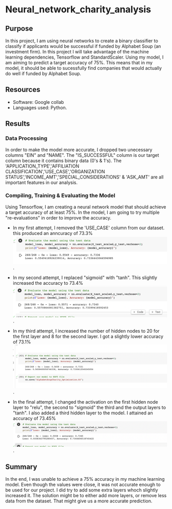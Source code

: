 # Neural_network_charity_analysis

## Purpose
In this project, I am using neural networks to create a binary classifier to classify if applicants would be successful if funded by Alphabet Soup (an investment firm). In this project I will take advantage of the machine learning dependencies, Tensorflow and StandardScaler. Using my model, I am aiming to predict a target accuracy of 75%. This means that in my model, it should be able to sucessfully find companies that would actually do well if funded by Alphabet Soup.

## Resources
- Software: Google collab
- Languages used: Python.

## Results
### Data Processing
In order to make the model more accurate, I dropped two unecessary columns "EIN" and "NAME". The "IS_SUCCESSFUL" column is our target column because it contains binary data (0's & 1's). The 'APPLICATION_TYPE','AFFILIATION	CLASSIFICATION','USE_CASE','ORGANIZATION	STATUS','INCOME_AMT','SPECIAL_CONSIDERATIONS' & 'ASK_AMT' are all important features in our analysis.

### Compiling, Training & Evaluating the Model
Using Tensorflow, I am creating a neural network model that should achieve a target accuracy of at least 75%. In the model, I am going to try multiple "re-evaluations" in order to improve the accuracy.

 - In my first attempt, I removed the 'USE_CASE' column from our dataset. this produced an anncuracy of 73.3% ![add image](https://github.com/somtoesomeju/Neural_network_charity_analysis/blob/main/Resources/use_case.png).

- In my second attempt, I replaced "sigmoid" with "tanh". This slightly increased the accuracy to 73.4% ![add image](https://github.com/somtoesomeju/Neural_network_charity_analysis/blob/main/Resources/Tanh.png).

- In my third attempt, I increased the number of hidden nodes to 20 for the first layer and 8 for the second layer. I got a slightly lower accuracy of 73.1% ![add image](https://github.com/somtoesomeju/Neural_network_charity_analysis/blob/main/Resources/additional_nodes.png).

- In the final attempt, I changed the activation on the first hidden node layer to "relu", the second to "sigmoid" the third and the output layers to "tanh". I also added a third hidden layer to the model. I attained an accuracy of 73.45% ![add image](https://github.com/somtoesomeju/Neural_network_charity_analysis/blob/main/Resources/fourth_test.png).

## Summary
In the end, I was unable to achieve a 75% accuracy in my machine learning model. Even though the values were close, it was not accurate enough to be used for our project. I did try to add some extra layers whoch slightly increased it. The solution might be to either add more layers, or remove less data from the dataset. That might give us a more accurate prediction.




